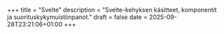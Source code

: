 +++
title = "Svelte"
description = "Svelte-kehyksen käsitteet, komponentit ja suorituskykymuistiinpanot."
draft = false
date = 2025-09-28T23:21:06+01:00
+++